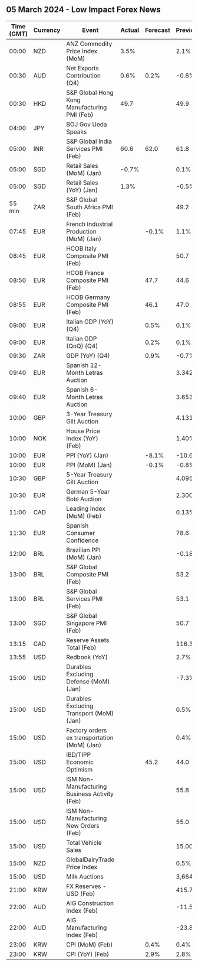 ## 05 March 2024 - Low Impact Forex News

| Time (GMT) | Currency | Event | Actual | Forecast | Previous |
|------|----------|-------|--------|----------|----------|
| 00:00 | NZD | ANZ Commodity Price Index (MoM) | 3.5% |  | 2.1% |
| 00:30 | AUD | Net Exports Contribution (Q4) | 0.6% | 0.2% | -0.6% |
| 00:30 | HKD | S&P Global Hong Kong Manufacturing PMI (Feb) | 49.7 |  | 49.9 |
| 04:00 | JPY | BOJ Gov Ueda Speaks |  |  |  |
| 05:00 | INR | S&P Global India Services PMI (Feb) | 60.6 | 62.0 | 61.8 |
| 05:00 | SGD | Retail Sales (MoM) (Jan) | -0.7% |  | 0.1% |
| 05:00 | SGD | Retail Sales (YoY) (Jan) | 1.3% |  | -0.5% |
| 55 min | ZAR | S&P Global South Africa PMI (Feb) |  |  | 49.2 |
| 07:45 | EUR | French Industrial Production (MoM) (Jan) |  | -0.1% | 1.1% |
| 08:45 | EUR | HCOB Italy Composite PMI (Feb) |  |  | 50.7 |
| 08:50 | EUR | HCOB France Composite PMI (Feb) |  | 47.7 | 44.6 |
| 08:55 | EUR | HCOB Germany Composite PMI (Feb) |  | 46.1 | 47.0 |
| 09:00 | EUR | Italian GDP (YoY) (Q4) |  | 0.5% | 0.1% |
| 09:00 | EUR | Italian GDP (QoQ) (Q4) |  | 0.2% | 0.1% |
| 09:30 | ZAR | GDP (YoY) (Q4) |  | 0.9% | -0.7% |
| 09:40 | EUR | Spanish 12-Month Letras Auction |  |  | 3.342% |
| 09:40 | EUR | Spanish 6-Month Letras Auction |  |  | 3.653% |
| 10:00 | GBP | 3-Year Treasury Gilt Auction |  |  | 4.131% |
| 10:00 | NOK | House Price Index (YoY) (Feb) |  |  | 1.40% |
| 10:00 | EUR | PPI (YoY) (Jan) |  | -8.1% | -10.6% |
| 10:00 | EUR | PPI (MoM) (Jan) |  | -0.1% | -0.8% |
| 10:30 | GBP | 5-Year Treasury Gilt Auction |  |  | 4.095% |
| 10:30 | EUR | German 5-Year Bobl Auction |  |  | 2.300% |
| 11:00 | CAD | Leading Index (MoM) (Feb) |  |  | 0.13% |
| 11:30 | EUR | Spanish Consumer Confidence |  |  | 78.6 |
| 12:00 | BRL | Brazilian PPI (MoM) (Jan) |  |  | -0.18% |
| 13:00 | BRL | S&P Global Composite PMI (Feb) |  |  | 53.2 |
| 13:00 | BRL | S&P Global Services PMI (Feb) |  |  | 53.1 |
| 13:00 | SGD | S&P Global Singapore PMI (Feb) |  |  | 50.7 |
| 13:15 | CAD | Reserve Assets Total (Feb) |  |  | 116.3B |
| 13:55 | USD | Redbook (YoY) |  |  | 2.7% |
| 15:00 | USD | Durables Excluding Defense (MoM) (Jan) |  |  | -7.3% |
| 15:00 | USD | Durables Excluding Transport (MoM) (Jan) |  |  | 0.5% |
| 15:00 | USD | Factory orders ex transportation (MoM) (Jan) |  |  | 0.4% |
| 15:00 | USD | IBD/TIPP Economic Optimism |  | 45.2 | 44.0 |
| 15:00 | USD | ISM Non-Manufacturing Business Activity (Feb) |  |  | 55.8 |
| 15:00 | USD | ISM Non-Manufacturing New Orders (Feb) |  |  | 55.0 |
| 15:00 | USD | Total Vehicle Sales |  |  | 15.00M |
| 15:00 | NZD | GlobalDairyTrade Price Index |  |  | 0.5% |
| 15:00 | USD | Milk Auctions |  |  | 3,664.0 |
| 21:00 | KRW | FX Reserves - USD (Feb) |  |  | 415.76B |
| 22:00 | AUD | AIG Construction Index (Feb) |  |  | -11.5 |
| 22:00 | AUD | AIG Manufacturing Index (Feb) |  |  | -23.8 |
| 23:00 | KRW | CPI (MoM) (Feb) |  | 0.4% | 0.4% |
| 23:00 | KRW | CPI (YoY) (Feb) |  | 2.9% | 2.8% |
